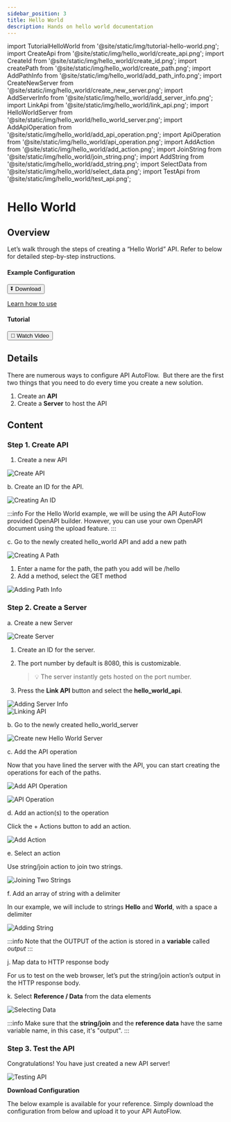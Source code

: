 ```yaml
---
sidebar_position: 3
title: Hello World
description: Hands on hello world documentation
---
```


import TutorialHelloWorld from '@site/static/img/tutorial-hello-world.png';
import CreateApi from '@site/static/img/hello_world/create_api.png';
import CreateId from '@site/static/img/hello_world/create_id.png';
import createPath from '@site/static/img/hello_world/create_path.png';
import AddPathInfo from '@site/static/img/hello_world/add_path_info.png';
import CreateNewServer from '@site/static/img/hello_world/create_new_server.png';
import AddServerInfo from '@site/static/img/hello_world/add_server_info.png';
import LinkApi from '@site/static/img/hello_world/link_api.png';
import HelloWorldServer from '@site/static/img/hello_world/hello_world_server.png';
import AddApiOperation from '@site/static/img/hello_world/add_api_operation.png';
import ApiOperation from '@site/static/img/hello_world/api_operation.png';
import AddAction from '@site/static/img/hello_world/add_action.png';
import JoinString from '@site/static/img/hello_world/join_string.png';
import AddString from '@site/static/img/hello_world/add_string.png';
import SelectData from '@site/static/img/hello_world/select_data.png';
import TestApi from '@site/static/img/hello_world/test_api.png';

# Hello World

## Overview
<div class="colTwoBlock">
    <div class="colTwoLeft">
        <div class="colTwoWrapper">
            Let’s walk through the steps of creating a “Hello World” API. Refer to below for detailed step-by-step instructions.
        </div>
    </div>
    <div class="colTwoRight">
          <h4>Example Configuration</h4>
          <a target="_blank" href="pathname:///file/hello_world_config.json" download><button class="btnDownload">⏬ Download</button></a>
          <p><a href="/docs/Documentation/Guide/Settings/#upload-configuration">Learn how to use</a></p>
          <h4>Tutorial</h4>
          <a target="_blank" href="https://www.youtube.com/embed/SLPKuXWuo1A?si=K2fYk-kJuZZowi7u&amp;start=372"><button class="btnVideo">🎥 Watch Video</button></a>
   </div>
    <div class="colTwoClearer"></div>
</div>

## Details

There are numerous ways to configure API AutoFlow.  But there are the first two things that you need to do every time you create a new solution.

1. Create an **API**
2. Create a **Server** to host the API

## Content

### Step 1. Create API

1. Create a new API

<!-- <div class="myResponsiveImg">
    <img src={CreateApi} alt="Creating A New API" class = "myResponsiveImg"/>
</div> -->

![Create API](@site/static/img/hello_world/create_api.png)

b. Create an ID for the API.

<div class="myResponsiveImg">
    <img src={CreateId} alt="Creating An ID" class = "myResponsiveImg"/>
</div>

:::info
For the Hello World example, we will be using the API AutoFlow provided OpenAPI builder. However, you can use your own OpenAPI document using the upload feature.
:::

c. Go to the newly created hello_world API and add a new path

<div class="myResponsiveImg">
    <img src={createPath} alt="Creating A Path" class = "myResponsiveImg"/>
</div>

1. Enter a name for the path, the path you add will be /hello
2. Add a method, select the GET method

<div class="myResponsiveImg">
    <img src={AddPathInfo} alt="Adding Path Info" class = "myResponsiveImg"/>
</div>

### Step 2. Create a Server

a. Create a new Server

<!-- <div class="myResponsiveImg">
    <img src={CreateNewServer} alt="Creating A New Server" class = "myResponsiveImg"/>
</div> -->

![Create Server](@site/static/img/hello_world/create_new_server.png)

1. Create an ID for the server.
2. The port number by default is 8080, this is customizable.

   > 💡 The server instantly gets hosted on the port number.

3. Press the **Link API** button and select the **hello_world_api**.

<div class="myResponsiveImg">
    <img src={AddServerInfo} alt="Adding Server Info" class = "myResponsiveImg"/>
</div>

<div class="myResponsiveImg">
    <img src={LinkApi} alt="Linking API" class = "myResponsiveImg"/>
</div>

b. Go to the newly created hello_world_server

<!-- <div class="myResponsiveImg">
    <img src={HelloWorldServer} alt="Hello World Server" class = "myResponsiveImg"/>
</div> -->

![Create new Hello World Server](@site/static/img/hello_world/hello_world_server.png)

c. Add the API operation

Now that you have lined the server with the API, you can start creating the operations for each of the paths.

<!-- <div class="myResponsiveImg">
    <img src={AddApiOperation} alt="Adding API Operation" class = "myResponsiveImg"/>
</div> -->

![Add API Operation](@site/static/img/hello_world/add_api_operation.png)

<div class="myResponsiveImg">
    <img src={ApiOperation} alt="API Operation" class = "myResponsiveImg"/>
</div>

d. Add an action(s) to the operation

Click the + Actions button to add an action.

<!-- <div class="myResponsiveImg">
    <img src={AddAction} alt="Adding Action" class = "myResponsiveImg"/>
</div> -->

![Add Action](@site/static/img/hello_world/add_action.png)

e. Select an action

Use string/join action to join two strings.

<div class="myResponsiveImg">
<img src={JoinString} alt="Joining Two Strings" class = "myResponsiveImg"/>
</div>

f. Add an array of string with a delimiter

In our example, we will include to strings **Hello** and **World**, with a space a delimiter

<div class="myResponsiveImg">
    <img src={AddString} alt="Adding String" class = "myResponsiveImg"/>
</div>

:::info
Note that the OUTPUT of the action is stored in a **variable** called _output_
:::

j. Map data to HTTP response body

For us to test on the web browser, let’s put the string/join action’s output in the HTTP response body.

k. Select **Reference / Data** from the data elements

<div class="myResponsiveImg">
    <img src={SelectData} alt="Selecting Data" class = "myResponsiveImg"/>
</div>

:::info
Make sure that the **string/join** and the **reference data** have the same variable name, in this case, it's "output".
:::

### Step 3. Test the API

Congratulations! You have just created a new API server!

<div class="myResponsiveImg">
    <img src={TestApi} alt="Testing API" class = "myResponsiveImg"/>
</div>

**Download Configuration**

The below example is available for your reference. Simply download the configuration from below and upload it to your API AutoFlow.
